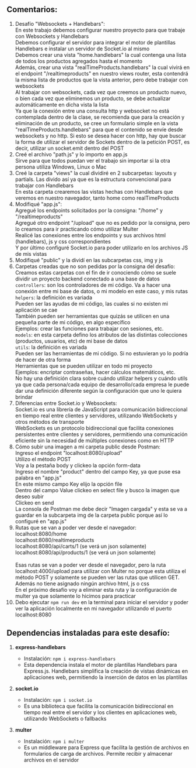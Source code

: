 ## Comentarios:

1. Desafío "Websockets + Handlebars": <br>
   En este trabajo debemos configurar nuestro proyecto para que trabaje con Websockets y Handlebars <br>
   Debemos configurar el servidor para integrar el motor de plantillas Handlebars e instalar un servidor de Socket.io al mismo <br>
   Debemos crear una vista "home.handlebars" la cual contenga una lista de todos los productos agregados hasta el momento <br>
   Además, crear una vista "realTimeProducts.handlebars" la cual vivirá en el endpoint "/realtimeproducts" en nuestro views router, esta contendrá la misma lista de productos que la vista anterior, pero debe trabajar con websockets <br>
   Al trabajar con websockets, cada vez que creemos un producto nuevo, o bien cada vez que eliminemos un producto, se debe actualizar automáticamente en dicha vista la lista <br>
   Ya que la conexión entre una consulta http y websocket no está contemplada dentro de la clase, se recomienda que para la creación y eliminación de un producto, se cree un formulario simple en la vista "realTimeProducts.handlebars" para que el contenido se envíe desde websockets y no http. Si esto se desea hacer con http, hay que buscar la forma de utilizar el servidor de Sockets dentro de la petición POST, es decir, utilizar un socket.emit dentro del POST
2. Creé el archivo "path.js" y lo importo en app.js <br>
   Sirve para que todos puedan ver el trabajo sin importar si la otra persona utiliza Windows, Linux o Mac
3. Creé la carpeta "views" la cual dividiré en 2 subcarpetas: layouts y partials. Las divido así ya que es la estructura convencional para trabajar con Handlebars <br>
   En esta carpeta crearemos las vistas hechas con Handlebars que veremos en nuestro navegador, tanto home como realTimeProducts
4. Modifiqué "app.js": <br>
   Agregué los endpoints solicitados por la consigna: "/home" y "/realtimeproducts" <br>
   Agregué otro endpoint "/upload" que no es pedido por la consigna, pero lo creamos para ir practicando cómo utilizar Multer <br>
   Realicé las conexiones entre los endpoints y sus archivos html (handlebars), js y css correspondientes <br>
   Y por último configuré Socket.io para poder utilizarlo en los archivos JS de mis vistas
5. Modifiqué "public" y la dividí en las subcarpetas css, img y js
6. Carpetas creadas que no son pedidas por la consigna del desafío: <br>
   Creamos estas carpetas con el fin de ir conociendo cómo se suele dividir un proyecto backend conectado a una base de datos <br>
   `controllers`: son los controladores de mi código. Va a hacer una conexión entre mi base de datos, o mi modelo en este caso, y mis rutas <br>
   `helpers`: la definición es variada <br>
   Pueden ser las ayudas de mi código, las cuales si no existen mi aplicación se cae <br>
   También pueden ser herramientas que quizás se utilicen en una pequeña parte de mi código, en algo específico <br>
   Ejemplos: crear las funciones para trabajar con sesiones, etc. <br>
   `models`: en esta carpeta defino los atributos de las distintas colecciones (productos, usuarios, etc) de mi base de datos <br>
   `utils`: la definición es variada <br>
   Pueden ser las herramientas de mi código. Si no estuvieran yo lo podría de hacer de otra forma <br>
   Herramientas que se pueden utilizar en todo mi proyecto <br>
   Ejemplos: encriptar contraseñas, hacer cálculos matemáticos, etc. <br>
   No hay una definición clara sobre cuándo utilizar helpers y cuándo utils ya que cada persona/cada equipo de desarrollo/cada empresa le puede dar una definición diferente según la configuración que uno le quiera brindar
7. Diferencias entre Socket.io y Websockets: <br>
   Socket.io es una librería de JavaScript para comunicación bidireccional en tiempo real entre clientes y servidores, utilizando WebSockets y otros métodos de transporte <br>
   WebSockets es un protocolo bidireccional que facilita conexiones persistentes entre clientes y servidores, permitiendo una comunicación eficiente sin la necesidad de múltiples conexiones como en HTTP
8. Cómo subir una imagen a mi carpeta public desde Postman: <br>
   Ingreso el endpoint "localhost:8080/upload" <br>
   Utilizo el método POST <br>
   Voy a la pestaña body y clickeo la opción form-data <br>
   Ingreso el nombre "product" dentro del campo Key, ya que puse esa palabra en "app.js" <br>
   En este mismo campo Key elijo la opción file <br>
   Dentro del campo Value clickeo en select file y busco la imagen que deseo subir <br>
   Clickeo en send <br>
   La consola de Postman me debe decir "Imagen cargada" y esta se va a guardar en la subcarpeta img de la carpeta public porque así lo configuré en "app.js"
9. Rutas que se van a poder ver desde el navegador: <br>
   localhost:8080/home <br>
   localhost:8080/realtimeproducts <br>
   localhost:8080/api/carts/1 (se verá un json solamente)<br>
   localhost:8080/api/products/1 (se verá un json solamente)<br><br>
   Esas rutas se van a poder ver desde el navegador, pero la ruta localhost:4000/upload para utilizar con Multer no porque esta utiliza el método POST y solamente se pueden ver las rutas que utilicen GET. Además no tiene asignado ningún archivo html, js o css <br>
   En el próximo desafío voy a eliminar esta ruta y la configuración de multer ya que solamente lo hicimos para practicar
10. Debo ejecutar `npm run dev` en la terminal para iniciar el servidor y poder ver la aplicación localmente en mi navegador utilizando el puerto localhost:8080



## Dependencias instaladas para este desafío:

1. **express-handlebars**

   - Instalación: `npm i express-handlebars`
   - Esta dependencia instala el motor de plantillas Handlebars para Express.js. Handlebars simplifica la creación de vistas dinámicas en aplicaciones web, permitiendo la inserción de datos en las plantillas

2. **socket.io**

   - Instalación: `npm i socket.io`
   - Es una biblioteca que facilita la comunicación bidireccional en tiempo real entre el servidor y los clientes en aplicaciones web, utilizando WebSockets o fallbacks

3. **multer**

   - Instalación: `npm i multer`
   - Es un middleware para Express que facilita la gestión de archivos en formularios de carga de archivos. Permite recibir y almacenar archivos en el servidor